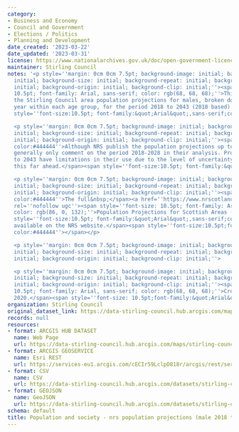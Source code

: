 ```yaml
---
category:
- Business and Economy
- Council and Government
- Elections / Politics
- Planning and Development
date_created: '2023-03-22'
date_updated: '2023-03-31'
license: https://www.nationalarchives.gov.uk/doc/open-government-licence/version/3/
maintainer: Stirling Council
notes: '<p style=''margin: 0cm 0cm 7.5pt; background-image: initial; background-position:
  initial; background-size: initial; background-repeat: initial; background-attachment:
  initial; background-origin: initial; background-clip: initial;''><span style=''font-size:
  10.5pt; font-family: Arial, sans-serif; color: rgb(68, 68, 68);''>This dataset contains
  the Stirling Council area population projections for males, broken down by single
  year within each age group, for the period 2018 to 2043 (2018 based).</span><span
  style=''font-size:10.5pt; font-family:&quot;Arial&quot;,sans-serif;color:#444444''></span></p>

  <p style=''margin: 0cm 0cm 7.5pt; background-image: initial; background-position:
  initial; background-size: initial; background-repeat: initial; background-attachment:
  initial; background-origin: initial; background-clip: initial;''><span style=''font-size:10.5pt;font-family:&quot;Arial&quot;,sans-serif;
  color:#444444''>Although NRS publish the population projections up to 2043, they
  generally only comment on the period 2018-2028 in their analysis. Projections up
  to 2043 have limitations in their use due to the level of uncertainty with projecting
  this far ahead.</span><span style=''font-size:10.5pt; font-family:&quot;Arial&quot;,sans-serif;color:#444444''></span></p>

  <p style=''margin: 0cm 0cm 7.5pt; background-image: initial; background-position:
  initial; background-size: initial; background-repeat: initial; background-attachment:
  initial; background-origin: initial; background-clip: initial;''><span style=''font-size:10.5pt;font-family:&quot;Arial&quot;,sans-serif;
  color:#444444''>The full&nbsp;</span><a href=''https://www.nrscotland.gov.uk/statistics-and-data/statistics/statistics-by-theme/population/population-projections/sub-national-population-projections/2018-based''
  rel=''nofollow ugc''><span style=''font-size: 10.5pt; font-family: Arial, sans-serif;
  color: rgb(86, 0, 132);''>Population Projections for Scottish Areas (2018-based)</span></a><span
  style=''font-size:10.5pt; font-family:&quot;Arial&quot;,sans-serif;color:#444444''>&nbsp;is
  available on the NRS website.</span><span style=''font-size:10.5pt;font-family:&quot;Arial&quot;,sans-serif;
  color:#444444''></span></p>

  <p style=''margin: 0cm 0cm 7.5pt; background-image: initial; background-position:
  initial; background-size: initial; background-repeat: initial; background-attachment:
  initial; background-origin: initial; background-clip: initial;''>      </p>

  <p style=''margin: 0cm 0cm 7.5pt; background-image: initial; background-position:
  initial; background-size: initial; background-repeat: initial; background-attachment:
  initial; background-origin: initial; background-clip: initial;''><span style=''font-size:
  10.5pt; font-family: Arial, sans-serif; color: rgb(68, 68, 68);''>Crown Copyright
  2020.</span><span style=''font-size: 10.5pt;font-family:&quot;Arial&quot;,sans-serif;color:#444444''></span></p>'
organization: Stirling Council
original_dataset_link: https://data-stirling-council.hub.arcgis.com/maps/stirling-council::population-and-society-nrs-population-projections-male-2018-to-2043
records: null
resources:
- format: ARCGIS HUB DATASET
  name: Web Page
  url: https://data-stirling-council.hub.arcgis.com/maps/stirling-council::population-and-society-nrs-population-projections-male-2018-to-2043
- format: ARCGIS GEOSERVICE
  name: Esri REST
  url: https://services-eu1.arcgis.com/cECIr59LclpO818r/arcgis/rest/services/population%20and%20society%20-%20nrs%20population%20projections%20(male%202018)/FeatureServer/0
- format: CSV
  name: CSV
  url: https://data-stirling-council.hub.arcgis.com/datasets/stirling-council::population-and-society-nrs-population-projections-male-2018-to-2043.csv?outSR=%7B%22latestWkid%22%3A3857%2C%22wkid%22%3A102100%7D
- format: GEOJSON
  name: GeoJSON
  url: https://data-stirling-council.hub.arcgis.com/datasets/stirling-council::population-and-society-nrs-population-projections-male-2018-to-2043.geojson?outSR=%7B%22latestWkid%22%3A3857%2C%22wkid%22%3A102100%7D
schema: default
title: Population and society - nrs population projections (male 2018 to 2043)
---
```

